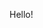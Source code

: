 Hello!

<!---
nikoxellunia/nikoxellunia is a ✨ special ✨ repository because its `README.md` (this file) appears on your GitHub profile.
You can click the Preview link to take a look at your changes.
--->
